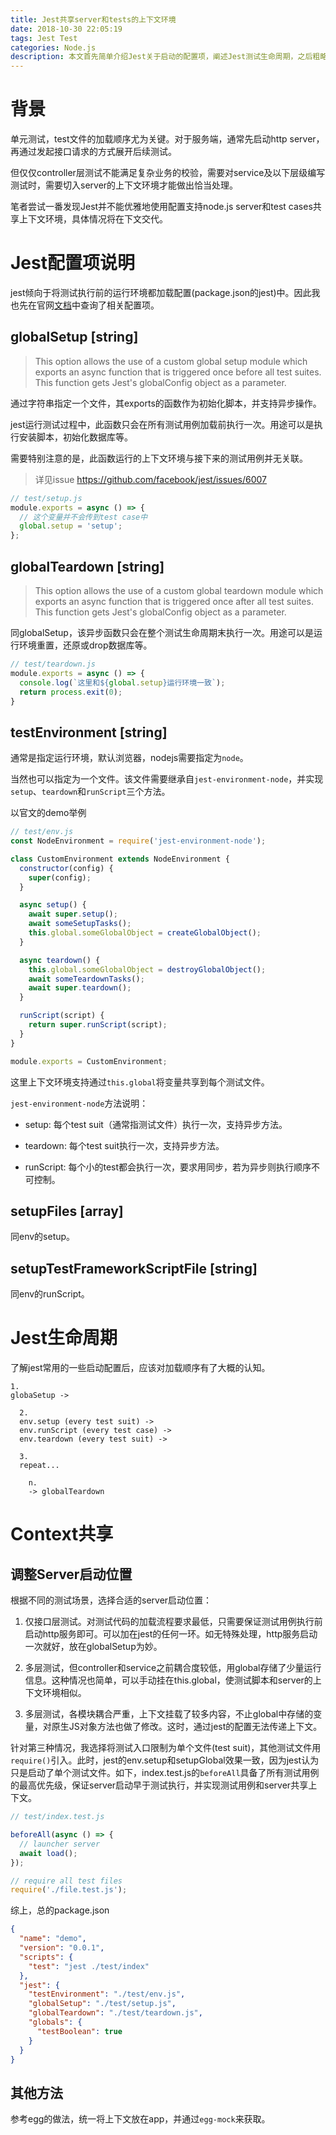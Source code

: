 ```yaml
---
title: Jest共享server和tests的上下文环境
date: 2018-10-30 22:05:19
tags: Jest Test
categories: Node.js
description: 本文首先简单介绍Jest关于启动的配置项，阐述Jest测试生命周期，之后粗略总结不同情况的server应该何时启动，最终使用略粗鄙的办法解决本次问题。
---
```


# 背景
单元测试，test文件的加载顺序尤为关键。对于服务端，通常先启动http server，再通过发起接口请求的方式展开后续测试。

但仅仅controller层测试不能满足复杂业务的校验，需要对service及以下层级编写测试时，需要切入server的上下文环境才能做出恰当处理。

笔者尝试一番发现Jest并不能优雅地使用配置支持node.js server和test cases共享上下文环境，具体情况将在下文交代。

# Jest配置项说明
jest倾向于将测试执行前的运行环境都加载配置(package.json的jest)中。因此我也先在官网[文档](https://jestjs.io/docs/en/configuration)中查询了相关配置项。

## globalSetup [string]

> This option allows the use of a custom global setup module which exports an async function that is triggered once before all test suites. This function gets Jest's globalConfig object as a parameter.

通过字符串指定一个文件，其exports的函数作为初始化脚本，并支持异步操作。

jest运行测试过程中，此函数只会在所有测试用例加载前执行一次。用途可以是执行安装脚本，初始化数据库等。

需要特别注意的是，此函数运行的上下文环境与接下来的测试用例并无关联。

> 详见issue https://github.com/facebook/jest/issues/6007

```js
// test/setup.js
module.exports = async () => {
  // 这个变量并不会传到test case中
  global.setup = 'setup';
};
```

## globalTeardown [string]
> This option allows the use of a custom global teardown module which exports an async function that is triggered once after all test suites. This function gets Jest's globalConfig object as a parameter.

同globalSetup，该异步函数只会在整个测试生命周期末执行一次。用途可以是运行环境重置，还原或drop数据库等。

```js
// test/teardown.js
module.exports = async () => {
  console.log(`这里和${global.setup}运行环境一致`);
  return process.exit(0);
}
```

## testEnvironment [string]
通常是指定运行环境，默认浏览器，nodejs需要指定为`node`。

当然也可以指定为一个文件。该文件需要继承自`jest-environment-node`，并实现`setup`、`teardown`和`runScript`三个方法。

以官文的demo举例
```js
// test/env.js
const NodeEnvironment = require('jest-environment-node');

class CustomEnvironment extends NodeEnvironment {
  constructor(config) {
    super(config);
  }

  async setup() {
    await super.setup();
    await someSetupTasks();
    this.global.someGlobalObject = createGlobalObject();
  }

  async teardown() {
    this.global.someGlobalObject = destroyGlobalObject();
    await someTeardownTasks();
    await super.teardown();
  }

  runScript(script) {
    return super.runScript(script);
  }
}

module.exports = CustomEnvironment;
```
这里上下文环境支持通过`this.global`将变量共享到每个测试文件。

`jest-environment-node`方法说明：
- setup: 每个test suit（通常指测试文件）执行一次，支持异步方法。

- teardown: 每个test suit执行一次，支持异步方法。

- runScript: 每个小的test都会执行一次，要求用同步，若为异步则执行顺序不可控制。

## setupFiles [array]
同env的setup。

## setupTestFrameworkScriptFile [string]
同env的runScript。

# Jest生命周期

了解jest常用的一些启动配置后，应该对加载顺序有了大概的认知。

```
1.
globaSetup ->

  2.
  env.setup (every test suit) ->
  env.runScript (every test case) ->
  env.teardown (every test suit) ->

  3.
  repeat...

    n.
    -> globalTeardown
```

# Context共享

## 调整Server启动位置
根据不同的测试场景，选择合适的server启动位置：

1. 仅接口层测试。对测试代码的加载流程要求最低，只需要保证测试用例执行前启动http服务即可。可以加在jest的任何一环。如无特殊处理，http服务启动一次就好，放在globalSetup为妙。

2. 多层测试，但controller和service之前耦合度较低，用global存储了少量运行信息。这种情况也简单，可以手动挂在this.global，使测试脚本和server的上下文环境相似。

3. 多层测试，各模块耦合严重，上下文挂载了较多内容，不止global中存储的变量，对原生JS对象方法也做了修改。这时，通过jest的配置无法传递上下文。

针对第三种情况，我选择将测试入口限制为单个文件(test suit)，其他测试文件用`require()`引入。此时，jest的env.setup和setupGlobal效果一致，因为jest认为只是启动了单个测试文件。如下，index.test.js的`beforeAll`具备了所有测试用例的最高优先级，保证server启动早于测试执行，并实现测试用例和server共享上下文。

```js
// test/index.test.js

beforeAll(async () => {
  // launcher server
  await load();
});

// require all test files
require('./file.test.js');

```
综上，总的package.json
```json
{
  "name": "demo",
  "version": "0.0.1",
  "scripts": {
    "test": "jest ./test/index"
  },
  "jest": {
    "testEnvironment": "./test/env.js",
    "globalSetup": "./test/setup.js",
    "globalTeardown": "./test/teardown.js",
    "globals": {
      "testBoolean": true
    }
  }
}
```

## 其他方法
参考egg的做法，统一将上下文放在app，并通过`egg-mock`来获取。
